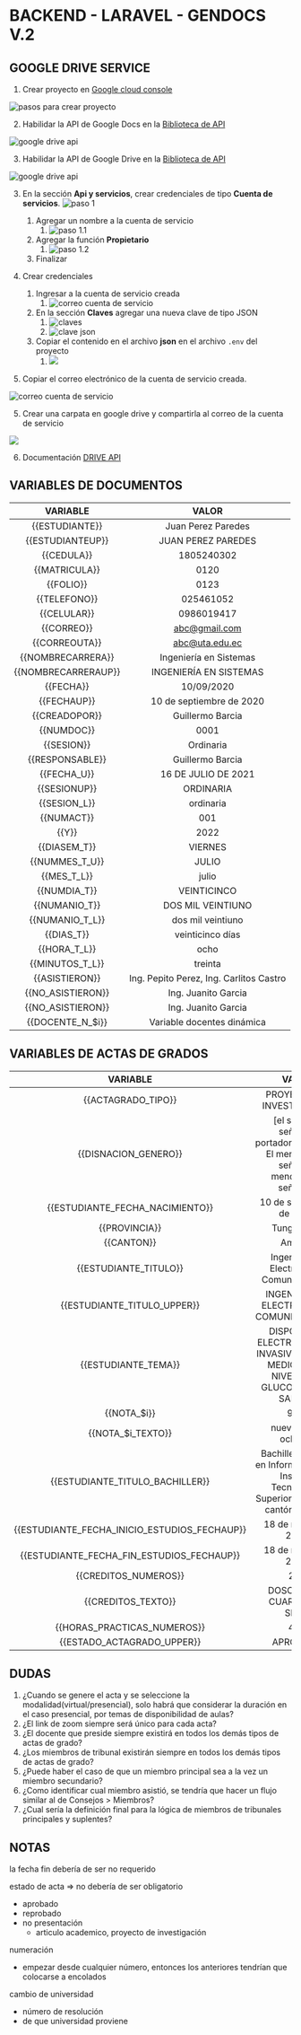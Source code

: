 
# BACKEND - LARAVEL - GENDOCS V.2

## GOOGLE DRIVE SERVICE

1. Crear proyecto en [Google cloud console](https://console.cloud.google.com/)

![pasos para crear proyecto](docs/img/Screenshot%20from%202022-01-29%2018-12-22.png "Crear proyecto")

2. Habilidar la API de Google Docs en la [Biblioteca de API](https://console.cloud.google.com/apis/library)

![google drive api](docs/img/Screenshot%20from%202022-03-27%2016-12-18.png 'Google Drive API' )

3. Habilidar la API de Google Drive en la [Biblioteca de API](https://console.cloud.google.com/apis/library)

![google drive api](docs/img/Screenshot%20from%202022-01-29%2018-20-16.png 'Google Drive API' )

3. En la sección **Api y servicios**, crear credenciales de tipo **Cuenta de servicios**.
   ![paso 1](docs/img/Screenshot%20from%202022-01-29%2018-25-29.png 'Cuenta de servicios' )

    1. Agregar un nombre a la cuenta de servicio
        1. ![paso 1.1](docs/img/Screenshot%20from%202022-01-29%2018-30-25.png)
    2. Agregar la función **Propietario**
        1. ![paso 1.2](docs/img/Screenshot%20from%202022-01-29%2018-33-21.png)
    3. Finalizar

4. Crear credenciales
    1. Ingresar a la cuenta de servicio creada
        1. ![correo cuenta de servicio](docs/img/Screenshot%20from%202022-01-29%2018-35-35.png)
    2. En la sección **Claves** agregar una nueva clave de tipo JSON
        1. ![claves](docs/img/Screenshot%20from%202022-01-29%2019-00-54.png)
        2. ![clave json](docs/img/Screenshot%20from%202022-01-29%2019-07-53.png)
    3. Copiar el contenido en el archivo **json** en el archivo `.env` del proyecto
        1. ![](docs/img/Screenshot%20from%202022-01-29%2019-11-51.png)

5. Copiar el correo electrónico de la cuenta de servicio creada.

![correo cuenta de servicio](docs/img/Screenshot%20from%202022-01-29%2018-35-35.png)

5. Crear una carpata en google drive y compartirla al correo de la cuenta de servicio

![](docs/img/Screenshot%20from%202022-01-29%2018-53-40.png)

6. Documentación [DRIVE API](https://developers.google.com/drive/api/v3/about-sdk)

## VARIABLES DE DOCUMENTOS

|    **VARIABLE**     |                **VALOR**                |
| :-----------------: | :-------------------------------------: |
|   {{ESTUDIANTE}}    |           Juan Perez Paredes            |
|  {{ESTUDIANTEUP}}   |           JUAN PEREZ PAREDES            |
|     {{CEDULA}}      |               1805240302                |
|    {{MATRICULA}}    |                  0120                   |
|      {{FOLIO}}      |                  0123                   |
|    {{TELEFONO}}     |                025461052                |
|     {{CELULAR}}     |               0986019417                |
|     {{CORREO}}      |              abc@gmail.com              |
|    {{CORREOUTA}}    |             abc@uta.edu.ec              |
|  {{NOMBRECARRERA}}  |         Ingeniería en Sistemas          |
| {{NOMBRECARRERAUP}} |         INGENIERÍA EN SISTEMAS          |
|      {{FECHA}}      |               10/09/2020                |
|     {{FECHAUP}}     |        10 de septiembre de 2020         |
|    {{CREADOPOR}}    |            Guillermo Barcia             |
|     {{NUMDOC}}      |                  0001                   |
|     {{SESION}}      |                Ordinaria                |
|   {{RESPONSABLE}}   |            Guillermo Barcia             |
|     {{FECHA_U}}     |           16 DE JULIO DE 2021           |
|    {{SESIONUP}}     |                ORDINARIA                |
|    {{SESION_L}}     |                ordinaria                |
|     {{NUMACT}}      |                   001                   |
|        {{Y}}        |                  2022                   |
|    {{DIASEM_T}}     |                 VIERNES                 |
|   {{NUMMES_T_U}}    |                  JULIO                  |
|     {{MES_T_L}}     |                  julio                  |
|    {{NUMDIA_T}}     |               VEINTICINCO               |
|    {{NUMANIO_T}}    |            DOS MIL VEINTIUNO            |
|   {{NUMANIO_T_L}}   |            dos mil veintiuno            |
|     {{DIAS_T}}      |            veinticinco días             |
|    {{HORA_T_L}}     |                  ocho                   |
|   {{MINUTOS_T_L}}   |                 treinta                 |
|   {{ASISTIERON}}    | Ing. Pepito Perez, Ing. Carlitos Castro |
|  {{NO_ASISTIERON}}  |           Ing. Juanito Garcia           |
|  {{NO_ASISTIERON}}  |           Ing. Juanito Garcia           |
|  {{DOCENTE_N_$i}}   |       Variable docentes dinámica        |

## VARIABLES DE ACTAS DE GRADOS

|                 **VARIABLE**                 |                                            **VALOR**                                            |
| :------------------------------------------: | :---------------------------------------------------------------------------------------------: |
|                {{ACTAGRADO_TIPO}}                 |                                    PROYECTO DE INVESTIGACION                                    |
|             {{DISNACION_GENERO}}             |     [el señor/la señorita, portador/portadora, El mencionado señor/La mencionada señorita]      |
|       {{ESTUDIANTE_FECHA_NACIMIENTO}}        |                                    10 de septiembre de 2020                                     |
|                {{PROVINCIA}}                 |                                           Tungurahua                                            |
|                  {{CANTON}}                  |                                             Ambato                                              |
|            {{ESTUDIANTE_TITULO}}             |                            Ingeniero en Electrónica y Comunicaciones                            |
|         {{ESTUDIANTE_TITULO_UPPER}}          |                            INGENIERO EN ELECTRÓNICA Y COMUNICACIONES                            |
|             {{ESTUDIANTE_TEMA}}              |     DISPOSITIVO ELECTRÓNICO NO INVASIVO PARA LA MEDICIÓN DE NIVELES DE GLUCOSA EN LA SANGRE     |
|                 {{NOTA_$i}}                  |                                              9.80                                               |
|              {{NOTA_$i_TEXTO}}               |                                       nueve punto ochenta                                       |
|       {{ESTUDIANTE_TITULO_BACHILLER}}        | Bachiller Técnico en Informática en el Instituto Tecnológico Superior Bolívar del cantón Ambato |
| {{ESTUDIANTE_FECHA_INICIO_ESTUDIOS_FECHAUP}} |                                       18 de marzo de 2013                                       |
|  {{ESTUDIANTE_FECHA_FIN_ESTUDIOS_FECHAUP}}   |                                       18 de marzo de 2013                                       |
|             {{CREDITOS_NUMEROS}}             |                                               247                                               |
|              {{CREDITOS_TEXTO}}              |                                   DOSCIENTOS CUARENTA Y SIETE                                   |
|         {{HORAS_PRACTICAS_NUMEROS}}          |                                               400                                               |
|          {{ESTADO_ACTAGRADO_UPPER}}          |                                            APROBADO                                             |

## DUDAS

1. ¿Cuando se genere el acta y se seleccione la modalidad(virtual/presencial), solo habrá que considerar la duración en el caso presencial, por temas de disponibilidad de aulas?
2. ¿El link de zoom siempre será único para cada acta?
3. ¿El docente que preside siempre existirá en todos los demás tipos de actas de grado?
4. ¿Los miembros de tribunal existirán siempre en todos los demás tipos de actas de grado?
5. ¿Puede haber el caso de que un miembro principal sea a la vez un miembro secundario?
6. ¿Como identificar cual miembro asistió, se tendría que hacer un flujo similar al de Consejos > Miembros?
7. ¿Cual sería la definición final para la lógica de miembros de tribunales principales y suplentes?

## NOTAS

la fecha fin debería de ser no requerido

estado de acta => no debería de ser obligatorio
- aprobado
- reprobado
- no presentación
  - articulo academico, proyecto de investigación

numeración
- empezar desde cualquier número, entonces los anteriores tendrían que colocarse a encolados

cambio de universidad
- número de resolución
- de que universidad proviene
